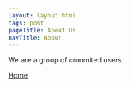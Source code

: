 ```yaml
---
layout: layout.html
tags: post
pageTitle: About Us
navTitle: About
---
```


We are a group of commited users.

[Home](/)
